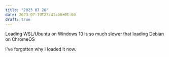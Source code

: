```yaml
---
title: "2023 07 26"
date: 2023-07-19T23:41:06+01:00
draft: true
---
```


Loading WSL/Ubuntu on Windows 10 is so much slower that loading Debian on ChromeOS

I've forgotten why I loaded it now.
